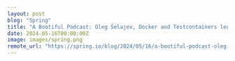 ```yaml
---
layout: post
blog: "Spring"
title: "A Bootiful Podcast: Oleg Šelajev, Docker and Testcontainers legend"
date: 2024-05-16T00:00:00Z
image: images/spring.png
remote_url: "https://spring.io/blog/2024/05/16/a-bootiful-podcast-oleg-selajev-docker-and-testcontainers-legend"
---
```

